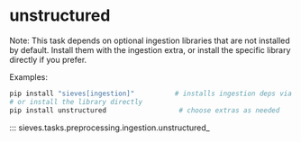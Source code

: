 # unstructured

Note: This task depends on optional ingestion libraries that are not installed by default. Install them with the ingestion extra, or install the specific library directly if you prefer.

Examples:

```bash
pip install "sieves[ingestion]"          # installs ingestion deps via extra
# or install the library directly
pip install unstructured                  # choose extras as needed
```

::: sieves.tasks.preprocessing.ingestion.unstructured_
